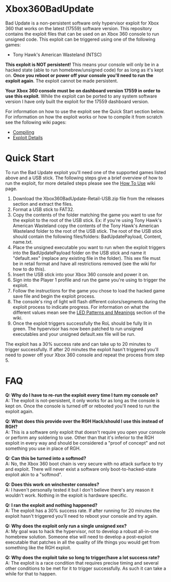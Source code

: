# Xbox360BadUpdate
Bad Update is a non-persistent software only hypervisor exploit for Xbox 360 that works on the latest (17559) software version. This repository contains the exploit files that can be used on an Xbox 360 console to run unsigned code. This exploit can be triggered using one of the following games:
- Tony Hawk's American Wasteland (NTSC)

**This exploit is NOT persistent!** This means your console will only be in a hacked state (able to run homebrew/unsigned code) for as long as it's kept on. **Once you reboot or power off your console you'll need to run the exploit again**. The exploit cannot be made persistent.

**Your Xbox 360 console must be on dashboard version 17559 in order to use this exploit**. While the exploit can be ported to any system software version I have only built the exploit for the 17559 dashboard version.

For information on how to use the exploit see the Quick Start section below. For information on how the exploit works or how to compile it from scratch see the following wiki pages:
- [Compiling](https://github.com/grimdoomer/Xbox360BadUpdate/wiki/Compiling)
- [Exploit Details](https://github.com/grimdoomer/Xbox360BadUpdate/wiki/Exploit-Details)

# Quick Start
To run the Bad Update exploit you'll need one of the supported games listed above and a USB stick. The following steps give a brief overview of how to run the exploit, for more detailed steps please see the [How To Use](https://github.com/grimdoomer/Xbox360BadUpdate/wiki/How-To-Use) wiki page.
1. Download the Xbox360BadUpdate-Retail-USB.zip file from the releases section and extract the files.
2. Format a USB stick to FAT32.
3. Copy the contents of the folder matching the game you want to use for the exploit to the root of the USB stick. Ex: if you're using Tony Hawk's American Wasteland copy the contents of the Tony Hawk's American Wasteland folder to the root of the USB stick. The root of the USB stick should contain the following files/folders: BadUpdatePayload, Content, name.txt.
4. Place the unsigned executable you want to run when the exploit triggers into the BadUpdatePayload folder on the USB stick and name it "default.xex" (replace any existing file in the folder). This xex file must be in retail format and have all restrictions removed (see the wiki for how to do this).
5. Insert the USB stick into your Xbox 360 console and power it on.
6. Sign into the Player 1 profile and run the game you're using to trigger the exploit.
7. Follow the instructions for the game you chose to load the hacked game save file and begin the exploit process.
8. The console's ring of light will flash different colors/segments during the exploit process to indicate progress. For information on what the different values mean see the [LED Patterns and Meanings](https://github.com/grimdoomer/Xbox360BadUpdate/wiki/How-To-Use#led-patterns-and-meanings) section of the wiki.
9. Once the exploit triggers successfully the RoL should be fully lit in green. The hypervisor has now been patched to run unsigned executables and your unsigned default.xex file will be run.

The exploit has a 30% success rate and can take up to 20 minutes to trigger successfully. If after 20 minutes the exploit hasn't triggered you'll need to power off your Xbox 360 console and repeat the process from step 5.

# FAQ
**Q: Why do I have to re-run the exploit every time I turn my console on?**  
A: The exploit is not-persistent, it only works for as long as the console is kept on. Once the console is turned off or rebooted you'll need to run the exploit again.

**Q: What does this provide over the RGH Hack/should I use this instead of RGH?**  
A: This is a software only exploit that doesn't require you open your console or perform any soldering to use. Other than that it's inferior to the RGH exploit in every way and should be considered a "proof of concept" and not something you use in place of RGH.

**Q: Can this be turned into a softmod?**  
A: No, the Xbox 360 boot chain is very secure with no attack surface to try and exploit. There will never exist a software only boot-to-hacked-state exploit akin to a "softmod".

**Q: Does this work on winchester consoles?**  
A: I haven't personally tested it but I don't believe there's any reason it wouldn't work. Nothing in the exploit is hardware specific.

**Q: I ran the exploit and nothing happened?**  
A: The exploit has a 30% success rate. If after running for 20 minutes the exploit hasn't triggered you'll need to reboot your console and try again.

**Q: Why does the exploit only run a single unsigned xex?**  
A: My goal was to hack the hypervisor, not to develop a robust all-in-one homebrew solution. Someone else will need to develop a post-exploit executable that patches in all the quality of life things you would get from something like the RGH exploit.

**Q: Why does the exploit take so long to trigger/have a lot success rate?**  
A: The exploit is a race condition that requires precise timing and several other conditions to be met for it to trigger successfully. As such it can take a while for that to happen.

